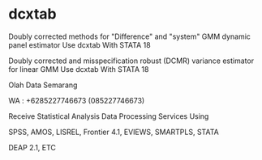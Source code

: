 # dcxtab
Doubly corrected methods for "Difference" and "system" GMM dynamic panel estimator Use dcxtab With STATA 18

Doubly corrected and misspecification robust (DCMR) variance estimator for linear GMM Use dcxtab With STATA 18

Olah Data Semarang

WA : +6285227746673 (085227746673)

Receive Statistical Analysis Data Processing Services Using

SPSS, AMOS, LISREL, Frontier 4.1, EVIEWS, SMARTPLS, STATA

DEAP 2.1, ETC
